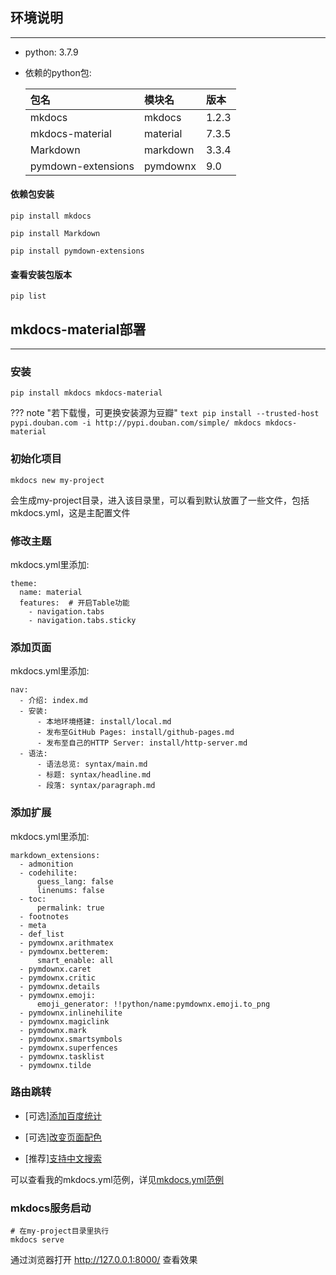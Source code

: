 ## **环境说明**

---

- python: 3.7.9

- 依赖的python包:

	| 包名 | 模块名 | 版本 |
	| :-- | :---- | :--  |
	| mkdocs | mkdocs | 1.2.3 |
	| mkdocs-material | material | 7.3.5 |
	| Markdown | markdown | 3.3.4 |
	| pymdown-extensions | pymdownx | 9.0 |

#### **依赖包安装**

```text
pip install mkdocs

pip install Markdown

pip install pymdown-extensions
```

#### **查看安装包版本**
```text
pip list
```

## **mkdocs-material部署**

---

### **安装**

```text
pip install mkdocs mkdocs-material
```

??? note "若下载慢，可更换安装源为豆瓣"
	```text
	pip install --trusted-host pypi.douban.com -i http://pypi.douban.com/simple/ mkdocs mkdocs-material
	```

### **初始化项目**

```text
mkdocs new my-project
```

会生成my-project目录，进入该目录里，可以看到默认放置了一些文件，包括mkdocs.yml，这是主配置文件

### **修改主题**

mkdocs.yml里添加:

```text
theme:
  name: material
  features:  # 开启Table功能
    - navigation.tabs
    - navigation.tabs.sticky
```



### **添加页面**

mkdocs.yml里添加:

```text
nav:
  - 介绍: index.md
  - 安装:
      - 本地环境搭建: install/local.md
      - 发布至GitHub Pages: install/github-pages.md
      - 发布至自己的HTTP Server: install/http-server.md
  - 语法:
      - 语法总览: syntax/main.md
      - 标题: syntax/headline.md
      - 段落: syntax/paragraph.md
```

### **添加扩展**

mkdocs.yml里添加:

```text
markdown_extensions:
  - admonition
  - codehilite:
      guess_lang: false
      linenums: false
  - toc:
      permalink: true
  - footnotes
  - meta
  - def_list
  - pymdownx.arithmatex
  - pymdownx.betterem:
      smart_enable: all
  - pymdownx.caret
  - pymdownx.critic
  - pymdownx.details
  - pymdownx.emoji:
      emoji_generator: !!python/name:pymdownx.emoji.to_png
  - pymdownx.inlinehilite
  - pymdownx.magiclink
  - pymdownx.mark
  - pymdownx.smartsymbols
  - pymdownx.superfences
  - pymdownx.tasklist
  - pymdownx.tilde
```
### **路由跳转**

- [可选][添加百度统计](./../../appendix/baidu_tongji/)

- [可选][改变页面配色](./../../appendix/color/)

- [推荐][支持中文搜索](./../../appendix/search/)

可以查看我的mkdocs.yml范例，详见[mkdocs.yml范例](./../../appendix/yml/)

### **mkdocs服务启动**

```text
# 在my-project目录里执行
mkdocs serve
```

通过浏览器打开 http://127.0.0.1:8000/ 查看效果
